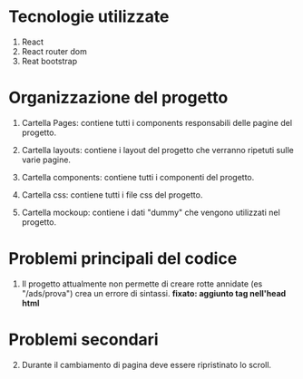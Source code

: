# Tecnologie utilizzate

1. React
2. React router dom
3. Reat bootstrap

# Organizzazione del progetto

1. Cartella Pages: 
contiene tutti i components responsabili delle pagine del progetto.

2. Cartella layouts:
contiene i layout del progetto che verranno ripetuti sulle varie pagine.

3. Cartella components:
contiene tutti i componenti del progetto.

4. Cartella css:
contiene tutti i file css del progetto.

5. Cartella mockoup:
contiene i dati "dummy" che vengono utilizzati nel progetto.

# Problemi principali del codice

1. Il progetto attualmente non permette di creare rotte annidate (es "/ads/prova") crea un errore di sintassi.  **fixato: aggiunto tag <base href="/" /> nell'head html**


# Problemi secondari

2. Durante il cambiamento di pagina deve essere ripristinato lo scroll.

